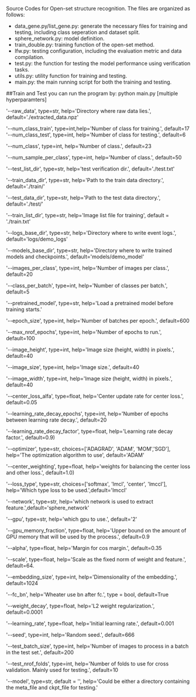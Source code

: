 Source Codes for Open-set structure recognition.
The files are organized as follows:

- data_gene.py/list_gene.py: generate the necessary files for training and testing, including class seperation and dataset split.
- sphere_network.py: model definition.
- train_double.py: training function of the open-set method.
- lfw.py: testing configuration, including the evaluation metric and data compilation.
- test.py: the function for testing the model performance using verification tasks.
- utils.py: utility function for training and testing. 
- main.py: the main running script for both the training and testing. 


##Train and Test
you can run the program by:
python main.py [multiple hyperparamters]


'--raw_data', type=str, help='Directory where raw data lies.', default='./extracted_data.npz'


'--num_class_train', type=int,help='Number of class for training.', default=17
'--num_class_test', type=int,
    help='Number of class for testing.', default=6


'--num_class', type=int,
    help='Number of class.', default=23


'--num_sample_per_class', type=int,
    help='Number of class.', default=50


'--test_list_dir', type=str, 
    help='test verification dir.', default='./test.txt'


'--train_data_dir', type=str,
    help='Path to the train data directory.',
    default='./train/'


'--test_data_dir', type=str,
    help='Path to the test data directory.',
    default='./test/'


'--train_list_dir', type=str,
    help='Image list file for training', default = './train.txt'


'--logs_base_dir', type=str, 
    help='Directory where to write event logs.', default='logs/demo_logs'


'--models_base_dir', type=str,
    help='Directory where to write trained models and checkpoints.', default='models/demo_model'


'--images_per_class', type=int,
    help='Number of images per class.', default=20


'--class_per_batch', type=int,
    help='Number of classes per batch.', default=5


'--pretrained_model', type=str,
    help='Load a pretrained model before training starts.'


'--epoch_size', type=int,
    help='Number of batches per epoch.', default=600


'--max_nrof_epochs', type=int,
    help='Number of epochs to run.', default=100


'--image_height', type=int,
    help='Image size (height, width) in pixels.', default=40


'--image_size', type=int,
    help='Image size.', default=40


'--image_width', type=int,
    help='Image size (height, width) in pixels.', default=40


'--center_loss_alfa', type=float,
    help='Center update rate for center loss.', default=0.05


'--learning_rate_decay_epochs', type=int,
    help='Number of epochs between learning rate decay.', default=20


'--learning_rate_decay_factor', type=float,
    help='Learning rate decay factor.', default=0.9)


'--optimizer', type=str, choices=['ADAGRAD', 'ADAM',  'MOM','SGD'],
    help='The optimization algorithm to use', default='ADAM'


'--center_weighting', type=float,
    help='weights for balancing the center loss and other loss.', default=1.0)


'--loss_type', type=str, choices=['softmax', 'lmcl', 'center', 'lmccl'], 
    help='Which type loss to be used.',default='lmccl'


'--network', type=str,
    help='which network is used to extract feature.',default='sphere_network'


'--gpu', type=str,
    help='which gpu to use.', default='2'


'--gpu_memory_fraction', type=float,
    help='Upper bound on the amount of GPU memory that will be used by the process.', default=0.9


'--alpha', type=float,
    help='Margin for cos margin.', default=0.35


'--scale', type=float,
    help='Scale as the fixed norm of weight and feature.', default=64.


'--embedding_size', type=int,
    help='Dimensionality of the embedding.', default=1024


'--fc_bn', 
    help='Wheater use bn after fc.', type = bool, default=True


'--weight_decay', type=float,
    help='L2 weight regularization.', default=0.0001


'--learning_rate', type=float,
    help='Initial learning rate.', default=0.001


'--seed', type=int,
    help='Random seed.', default=666


'--test_batch_size', type=int,
    help='Number of images to process in a batch in the test set.', default=200


'--test_nrof_folds', type=int,
    help='Number of folds to use for cross validation. Mainly used for testing.', default=10

    
'--model', type=str, default = '',
    help='Could be either a directory containing the meta_file and ckpt_file for testing.'